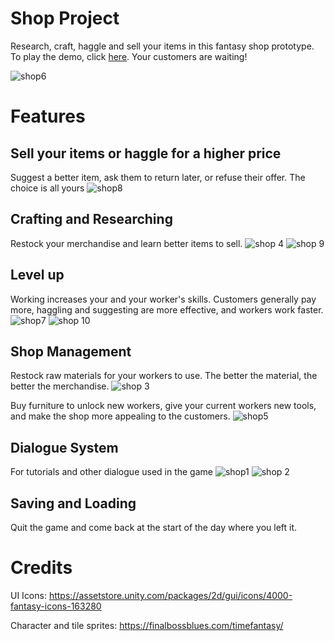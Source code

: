 # Shop Project
Research, craft, haggle and sell your items in this fantasy shop prototype. To play the demo, click [here](https://phixigames.itch.io/fantasy-shop-project). Your customers are waiting!

![shop6](https://user-images.githubusercontent.com/41077768/213849139-b785835e-e087-4fc6-8dcc-219f35d0f9ff.png)

# Features
## Sell your items or haggle for a higher price
Suggest a better item, ask them to return later, or refuse their offer. The choice is all yours 
![shop8](https://user-images.githubusercontent.com/41077768/213849206-a3faa259-a161-43e7-8fb7-c4211f1d67cf.png)

## Crafting and Researching
Restock your merchandise and learn better items to sell.
![shop 4](https://user-images.githubusercontent.com/41077768/213849292-07cfaa81-2c62-496a-9b60-f0ab6c49511f.png)
![shop 9](https://user-images.githubusercontent.com/41077768/213849454-ad81cf7b-93a0-4be0-9fca-f6d3df72c1ba.png)

## Level up
Working increases your and your worker's skills. Customers generally pay more, haggling and suggesting are more effective, and workers work faster.
![shop7](https://user-images.githubusercontent.com/41077768/213850497-15ee9c1e-51f7-455f-8195-98b16583205a.png)
![shop 10](https://user-images.githubusercontent.com/41077768/213850554-b187a0b2-6ee8-4dd6-b734-1a526a3ee852.png)

## Shop Management
Restock raw materials for your workers to use. The better the material, the better the merchandise. 
![shop 3](https://user-images.githubusercontent.com/41077768/213850843-2945ba2c-9ff5-4518-954e-a44b9a4f766b.png)

Buy furniture to unlock new workers, give your current workers new tools, and make the shop more appealing to the customers. 
![shop5](https://user-images.githubusercontent.com/41077768/213851290-5afd26ab-9d53-4d21-9799-14f53746cf21.png)

## Dialogue System
For tutorials and other dialogue used in the game
![shop1](https://user-images.githubusercontent.com/41077768/213851832-16a036dd-f750-4ffb-b5d7-9878633cf498.png)
![shop 2](https://user-images.githubusercontent.com/41077768/213851945-60f44900-9bb6-4e51-8b08-33ce9c0542b4.png)

## Saving and Loading
Quit the game and come back at the start of the day where you left it.

# Credits
UI Icons: https://assetstore.unity.com/packages/2d/gui/icons/4000-fantasy-icons-163280

Character and tile sprites: https://finalbossblues.com/timefantasy/
